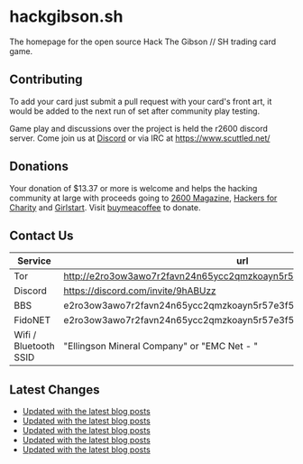 # hackgibson.sh
The homepage for the open source Hack The Gibson // SH trading card game.


## Contributing

To add your card just submit a pull request with your card's front art, it would be added to the next run of set after community play testing.

Game play and discussions over the project is held the r2600 discord server. Come join us at [Discord](https://discord.com/invite/9hABUzz) or via IRC at https://www.scuttled.net/


## Donations

Your donation of $13.37 or more is welcome and helps the hacking community at large with proceeds going to [2600 Magazine](https://2600.com/), [Hackers for Charity](https://hackersforcharity.org) and [Girlstart](https://girlstart.org).  Visit [buymeacoffee](https://www.buymeacoffee.com/hackgibson.sh) to donate.


## Contact Us

Service | url
-|-
Tor | http://e2ro3ow3awo7r2favn24n65ycc2qmzkoayn5r57e3f56nvjwdcgg32ad.onion
Discord | https://discord.com/invite/9hABUzz
BBS | e2ro3ow3awo7r2favn24n65ycc2qmzkoayn5r57e3f56nvjwdcgg32ad.onion:23
FidoNET | e2ro3ow3awo7r2favn24n65ycc2qmzkoayn5r57e3f56nvjwdcgg32ad.onion:24554
Wifi / Bluetooth SSID | "Ellingson Mineral Company" or "EMC Net - <fidonet address>"

## Latest Changes
<!-- BLOG-POST-LIST:START -->
- [Updated with the latest blog posts](https://github.com/DFW2600/hackgibson.sh/commit/5a7eb52d7c62267e66b5e4aec84707acebe86a2f)
- [Updated with the latest blog posts](https://github.com/DFW2600/hackgibson.sh/commit/a98f5211d6cd145c71b71246712a5d0d8006cc9a)
- [Updated with the latest blog posts](https://github.com/DFW2600/hackgibson.sh/commit/84d188cc0060d24ec91ac0fda0998fc315daaec7)
- [Updated with the latest blog posts](https://github.com/DFW2600/hackgibson.sh/commit/24b55e91f540ef044bb312d7b70c9a31847f8d74)
- [Updated with the latest blog posts](https://github.com/DFW2600/hackgibson.sh/commit/a77c9e7b3a7ac76652d5f12bf963560da4b7e02e)
<!-- BLOG-POST-LIST:END -->
